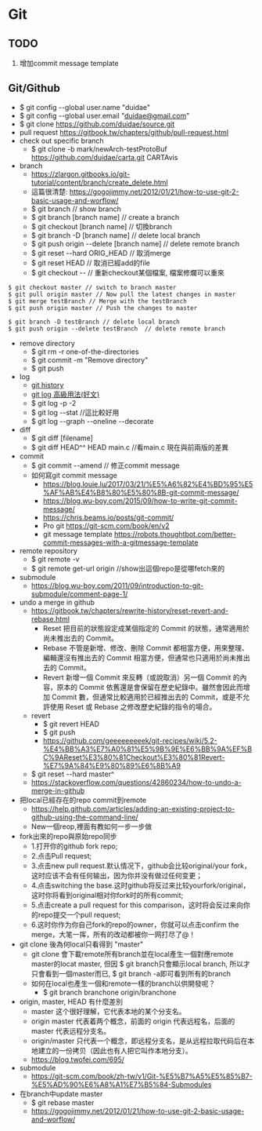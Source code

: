 # Git

## TODO
1. 增加commit message template

## Git/Github
* $ git config --global user.name "duidae"
* $ git config --global user.email "duidae@gmail.com"
* $ git clone https://github.com/duidae/source.git
* pull request https://gitbook.tw/chapters/github/pull-request.html
* check out specific branch
  * $ git clone -b mark/newArch-testProtoBuf https://github.com/duidae/carta.git CARTAvis
* branch
  * https://zlargon.gitbooks.io/git-tutorial/content/branch/create_delete.html
  * 這篇很清楚: https://gogojimmy.net/2012/01/21/how-to-use-git-2-basic-usage-and-worflow/
  * $ git branch // show branch
  * $ git branch [branch name]  // create a branch
  * $ git checkout [branch name] // 切換branch
  * $ git branch -D [branch name] // delete local branch
  * $ git push origin --delete [branch name]  // delete remote branch
  * $ git reset --hard ORIG_HEAD // 取消merge
  * $ git reset HEAD <file> // 取消已經add的file
  * $ git checkout -- <file> // 重新checkout某個檔案, 檔案修爛可以重來
 
```
$ git checkout master // switch to branch master
$ git pull origin master // Now pull the latest changes in master
$ git merge testBranch // Merge with the testBranch
$ git push origin master // Push the changes to master

$ git branch -D testBranch // delete local branch
$ git push origin --delete testBranch  // delete remote branch
```

* remove directory
  * $ git rm -r one-of-the-directories
  * $ git commit -m "Remove directory"
  * $ git push
* log
  * [git history](https://git-scm.com/book/zh-tw/v1/Git-%E5%9F%BA%E7%A4%8E-%E6%AA%A2%E8%A6%96%E6%8F%90%E4%BA%A4%E7%9A%84%E6%AD%B7%E5%8F%B2%E8%A8%98%E9%8C%84)
  * [git log 高級用法(好文)](https://github.com/geeeeeeeeek/git-recipes/wiki/5.3-Git-log-%E9%AB%98%E7%BA%A7%E7%94%A8%E6%B3%95)
  * $ git log -p -2
  * $ git log --stat  //這比較好用
  * $ git log --graph --oneline --decorate
* diff
  * $ git diff [filename]
  * $ git diff HEAD^^ HEAD main.c //看main.c 現在與前兩版的差異
* commit
  * $ git commit --amend // 修正commit message
  * 如何寫git commit message
    * https://blog.louie.lu/2017/03/21/%E5%A6%82%E4%BD%95%E5%AF%AB%E4%B8%80%E5%80%8B-git-commit-message/
    * https://blog.wu-boy.com/2015/09/how-to-write-git-commit-message/
    * https://chris.beams.io/posts/git-commit/
    * Pro git https://git-scm.com/book/en/v2
    * git message template https://robots.thoughtbot.com/better-commit-messages-with-a-gitmessage-template
* remote repository
  * $ git remote -v
  * $ git remote get-url origin //show出這個repo是從哪fetch來的
* submodule
  * https://blog.wu-boy.com/2011/09/introduction-to-git-submodule/comment-page-1/
* undo a merge in github
  * https://gitbook.tw/chapters/rewrite-history/reset-revert-and-rebase.html
    * Reset	把目前的狀態設定成某個指定的 Commit 的狀態，通常適用於尚未推出去的 Commit。
    * Rebase	不管是新增、修改、刪除 Commit 都相當方便，用來整理、編輯還沒有推出去的 Commit 相當方便，但通常也只適用於尚未推出去的 Commit。
    * Revert	新增一個 Commit 來反轉（或說取消）另一個 Commit 的內容，原本的 Commit 依舊還是會保留在歷史紀錄中。雖然會因此而增加 Commit 數，但通常比較適用於已經推出去的 Commit，或是不允許使用 Reset 或 Rebase 之修改歷史紀錄的指令的場合。
  * revert
    * $ git revert HEAD
    * $ git push
    * https://github.com/geeeeeeeeek/git-recipes/wiki/5.2-%E4%BB%A3%E7%A0%81%E5%9B%9E%E6%BB%9A%EF%BC%9AReset%E3%80%81Checkout%E3%80%81Revert-%E7%9A%84%E9%80%89%E6%8B%A9
  * $ git reset --hard master^
  * https://stackoverflow.com/questions/42860234/how-to-undo-a-merge-in-github
* 把local已經存在的repo commit到remote
  * https://help.github.com/articles/adding-an-existing-project-to-github-using-the-command-line/
  * New一個reop,裡面有教如何一步一步做
* fork出來的repo與原始repo同步
  * 1.打开你的github fork repo;
  * 2.点击Pull request;
  * 3.点击new pull request.默认情况下，github会比较original/your fork，这时应该不会有任何输出，因为你并没有做过任何变更；
  * 4.点击switching the base.这时github将反过来比较yourfork/original，这时你将看到original相对你fork时的所有commit;
  * 5.点击create a pull request for this comparison，这时将会反过来向你的repo提交一个pull request;
  * 6.这时你作为你自己fork的repo的owner，你就可以点击confirm the merge，大笔一挥，所有的改动都被你一网打尽了@！
* git clone 後為何local只看得到 "master"
  * git clone 會下載remote所有branch並在local產生一個對應remote master的locat master, 但因 $ git branch只會顯示local branch, 所以才只會看到一個master而已, $ git branch -a即可看到所有的branch
  * 如何在local也產生一個和remote一樣的branch以供開發呢？
    * $ git branch branchone origin/branchone
* origin, master, HEAD 有什麼差別
  * master 这个很好理解，它代表本地的某个分支名。
  * origin master 代表着两个概念，前面的 origin 代表远程名，后面的 master 代表远程分支名。
  * origin/master 只代表一个概念，即远程分支名，是从远程拉取代码后在本地建立的一份拷贝（因此也有人把它叫作本地分支）。
  * https://blog.twofei.com/695/
* submodule
  * https://git-scm.com/book/zh-tw/v1/Git-%E5%B7%A5%E5%85%B7-%E5%AD%90%E6%A8%A1%E7%B5%84-Submodules
* 在branch中update master
  * $ git rebase master
  * https://gogojimmy.net/2012/01/21/how-to-use-git-2-basic-usage-and-worflow/
